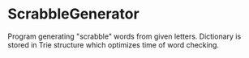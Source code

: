 # ScrabbleGenerator

Program generating "scrabble" words from given letters.
Dictionary is stored in Trie structure which optimizes time of word checking.
